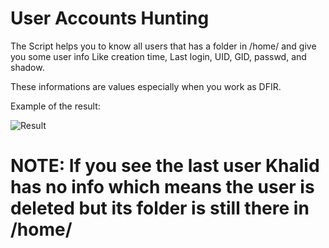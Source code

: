 # User Accounts Hunting

The Script helps you to know all users that has a folder in /home/ and give you some user info
Like creation time, Last login, UID, GID, passwd, and shadow.

These informations are values especially when you work as DFIR.

Example of the result: 

![Result](https://i.ibb.co/y0wT2nr/scriptusers.png)

# NOTE: If you see the last user Khalid has no info which means the user is deleted but its folder is still there in /home/

